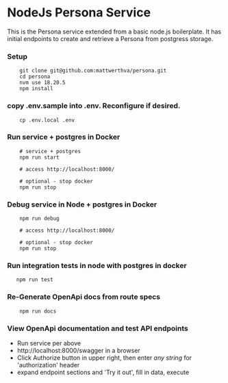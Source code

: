 # NodeJs Persona Service
This is the Persona service extended from a basic node.js boilerplate.  It has initial endpoints to create and retrieve a Persona from postgress storage.

### Setup
```
    git clone git@github.com:mattwerthva/persona.git
    cd persona
    nvm use 18.20.5
    npm install
```

### copy .env.sample into .env.  Reconfigure if desired.
```
    cp .env.local .env
```

### Run service + postgres in Docker
```
    # service + postgres
    npm run start

    # access http://localhost:8000/
    
    # optional - stop docker
    npm run stop
```

### Debug service in Node + postgres in Docker 
```
    npm run debug

    # access http://localhost:8000/
    
    # optional - stop docker
    npm run stop
```

### Run integration tests in node with postgres in docker
```
   npm run test
```


### Re-Generate OpenApi docs from route specs
```
    npm run docs
```

### View OpenApi documentation and test API endpoints
   * Run service per above
   * http://localhost:8000/swagger in a browser
   * Click Authorize button in upper right, then enter _any string_ for 'authorization' header
   * expand endpoint sections and 'Try it out', fill in data, execute 


